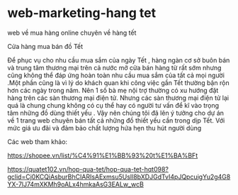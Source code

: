 # web-marketing-hang tet
web về mua hàng online chuyên về hàng tết

Cửa hàng mua bán đồ Tết 

Để phục vụ cho nhu cầu mua sắm của ngày Tết , hàng ngàn cơ sở buôn bán và trung tâm thương mại trên cả nước mở cửa bán hàng từ rất sớm nhưng cũng không thể đáp ứng hoàn toàn nhu cầu mua sắm của tất cả mọi người .Một phần cũng là vì lý do khách quan khi công việc gần Tết thường bận rộn hơn các ngày trong năm. Nên 1 số bà mẹ nội trợ thường có xu hướng đặt hàng trên các sàn thương mại điện tử. Nhưng các sàn thương mại điện tử lại quá là chung chung không có cụ thể hay có người tư vấn để kĩ vào trọng tâm những đồ dùng thiết yếu . Vậy nên chúng tôi đã lên ý tưởng cho dự án về 1 trang web chuyên bán tất cả những đồ thiết yếu cần trong dịp Tết. Với mức giá ưu đãi và đảm bảo chất lượng hứa hẹn thu hút người dùng 

Các web tham khảo: 

https://shopee.vn/list/%C4%91%E1%BB%93%20t%E1%BA%BFt 

https://quatet102.vn/hop-qua-tet/hop-qua-tet-hqt098?gclid=Cj0KCQiAsburBhCIARIsAExmsu5UsIl8bXDJGdTvI4pJQpcuigYu2g4G8YX-7lJ74mXKMh9oALx4hmkaAsG3EALw_wcB 
